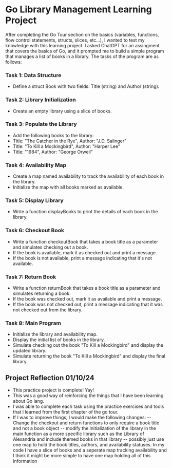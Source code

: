 # Go Library Management Learning Project

After completing the Go Tour section on the basics (variables, functions, flow control statements, structs, slices, etc...), I wanted to test my knowledge with this learning project. I asked ChatGPT for an assingment that covers the basics of Go, and it prompted me to build a simple program that manages a list of books in a library. The tasks of the program are as follows:

### Task 1: Data Structure

- Define a struct Book with two fields: Title (string) and Author (string).

### Task 2: Library Initialization

- Create an empty library using a slice of books.

### Task 3: Populate the Library

- Add the following books to the library:
- Title: "The Catcher in the Rye", Author: "J.D. Salinger"
- Title: "To Kill a Mockingbird", Author: "Harper Lee"
- Title: "1984", Author: "George Orwell"

### Task 4: Availability Map

- Create a map named availability to track the availability of each book in the library.
- Initialize the map with all books marked as available.

### Task 5: Display Library

- Write a function displayBooks to print the details of each book in the library.

### Task 6: Checkout Book

- Write a function checkoutBook that takes a book title as a parameter and simulates checking out a book.
- If the book is available, mark it as checked out and print a message.
- If the book is not available, print a message indicating that it's not available.

### Task 7: Return Book

- Write a function returnBook that takes a book title as a parameter and simulates returning a book.
- If the book was checked out, mark it as available and print a message.
- If the book was not checked out, print a message indicating that it was not checked out from the library.

### Task 8: Main Program

- Initialize the library and availability map.
- Display the initial list of books in the library.
- Simulate checking out the book "To Kill a Mockingbird" and display the updated library.
- Simulate returning the book "To Kill a Mockingbird" and display the final library.

## Project Reflection 01/10/24

- This practice project is complete! Yay!
- This was a good way of reinforcing the things that I have been learning about Go lang.
- I was able to complete each task using the practice exercises and tools that I learned from the first chapter of the go tour.
- If I was to improve things, I would make the following changes:
  -- Change the checkout and return functions to only require a book title and not a book object
  -- modify the initialization of the library in the main function as a more specific library such as the Library of Alexandria and include themed books in that library
  -- possibly just use one map to hold the book titles, authors, and availability statuses. In my code I have a slice of books and a seperate map tracking availability and I think it might be more simple to have one map holding all of this information
